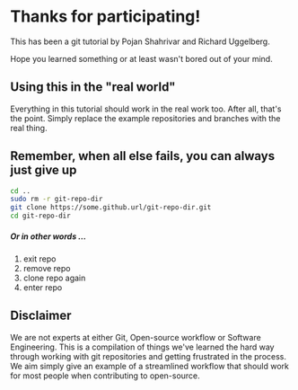 # Thanks for participating!

This has been a git tutorial by Pojan Shahrivar and Richard Uggelberg.

Hope you learned something or at least wasn't bored out of your mind.

## Using this in the "real world"

Everything in this tutorial should work in the real work too. After all, that's the point. Simply replace the example repositories and branches with the real thing. 

## Remember, when all else fails, you can always just give up


```sh
cd ..
sudo rm -r git-repo-dir
git clone https://some.github.url/git-repo-dir.git
cd git-repo-dir
```

##### Or in other words ...
1. exit repo
2. remove repo
3. clone repo again
4. enter repo

## Disclaimer

We are not experts at either Git, Open-source workflow or Software Engineering. This is a compilation of things we've learned the hard way through working with git repositories and getting frustrated in the process. We aim simply give an example of a streamlined workflow that should work for most people when contributing to open-source. 